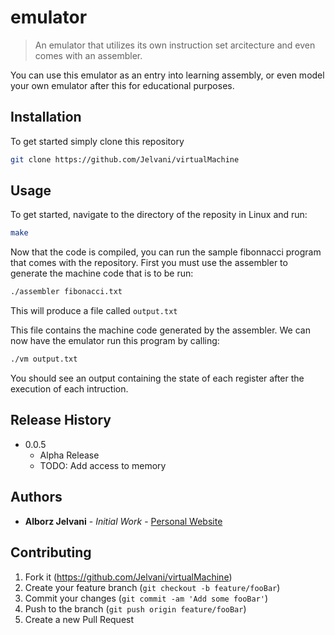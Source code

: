 # emulator
> An emulator that utilizes its own instruction set arcitecture and even comes with an assembler.
<!--
[![NPM Version][npm-image]][npm-url]
[![Build Status][travis-image]][travis-url]
[![Downloads Stats][npm-downloads]][npm-url]
 -->
You can use this emulator as an entry into learning assembly, or even model your own emulator after this for educational purposes. 


## Installation

To get started simply clone this repository

```sh
git clone https://github.com/Jelvani/virtualMachine
```

## Usage

To get started, navigate to the directory of the reposity in Linux and run:
```sh
make
```
Now that the code is compiled, you can run the sample fibonnacci program that comes with the repository.
First you must use the assembler to generate the machine code that is to be run:
```sh
./assembler fibonacci.txt
```

This will produce a file called `output.txt`

This file contains the machine code generated by the assembler. We can now have the emulator run this program by calling:
```sh
./vm output.txt
```
You should see an output containing the state of each register after the execution of each intruction.


## Release History


* 0.0.5
    * Alpha Release
    * TODO: Add access to memory

## Authors

* **Alborz Jelvani** - *Initial Work* - [Personal Website](https:/alborzjelvani.com)


<!--Distributed under the XYZ license. See ``LICENSE`` for more information.

[https://github.com/yourname/github-link](https://github.com/dbader/)
 -->
## Contributing

1. Fork it (<https://github.com/Jelvani/virtualMachine>)
2. Create your feature branch (`git checkout -b feature/fooBar`)
3. Commit your changes (`git commit -am 'Add some fooBar'`)
4. Push to the branch (`git push origin feature/fooBar`)
5. Create a new Pull Request

<!-- Markdown link & img dfn's 
[npm-image]: https://img.shields.io/npm/v/datadog-metrics.svg?style=flat-square
[npm-url]: https://npmjs.org/package/datadog-metrics
[npm-downloads]: https://img.shields.io/npm/dm/datadog-metrics.svg?style=flat-square
[travis-image]: https://img.shields.io/travis/dbader/node-datadog-metrics/master.svg?style=flat-square
[travis-url]: https://travis-ci.org/dbader/node-datadog-metrics
[wiki]: https://github.com/yourname/yourproject/wiki
-->
